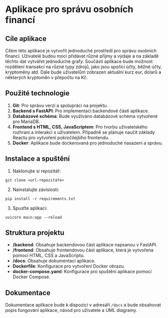 # Aplikace pro správu osobních financí

## Cíle aplikace

Cílem této aplikace je vytvořit jednoduché prostředí pro správu osobních financí. Uživatelé budou moci přidávat různé příjmy a výdaje a na základě těchto dat vytvářet jednoduché grafy. Součástí aplikace bude možnost rozdělení transakcí na různé typy zdrojů, jako jsou spořící účty, běžné účty, kryptoměny atd. Dále bude uživatelům zobrazen aktuální kurz eur, dolarů a některých kryptoměn v přepočtu na Kč.

## Použité technologie

1. **Git**: Pro správu verzí a spolupráci na projektu.
2. **Backend s FastAPI**: Pro implementaci backendové části aplikace.
3. **Databázové schéma**: Bude využíváno databázové schéma vytvořené pro MariaDB.
4. **Frontend s HTML, CSS, JavaScriptem**: Pro tvorbu uživatelského rozhraní a interakci s uživatelem. Případně se plánuje naučit základy Reactu pro vytvoření pokročilejšího frontendu.
5. **Docker**: Aplikace bude dockerovaná pro jednoduché nasazení a správu.

## Instalace a spuštění

1. Naklonujte si repozitář:
````
git clone <url-repozitáře>
````

2. Nainstalujte závislosti:
````
pip install -r requirements.txt
````

3. Spusťte aplikaci:
````
uvicorn main:app --reload
````

## Struktura projektu

- **/backend**: Obsahuje backendovou část aplikace napsanou v FastAPI.
- **/frontend**: Obsahuje frontendovou část aplikace, která je vytvořena pomocí HTML, CSS a JavaScriptu.
- **/docs**: Obsahuje dokumentaci aplikace.
- **Dockerfile**: Konfigurace pro vytvoření Docker obrazu.
- **docker-compose.yaml**: Konfigurace pro spuštění aplikace pomocí Docker Compose.

## Dokumentace

Dokumentace aplikace bude k dispozici v adresáři `/docs` a bude obsahovat popis fungování aplikace, návod pro uživatele a UML diagramy.
